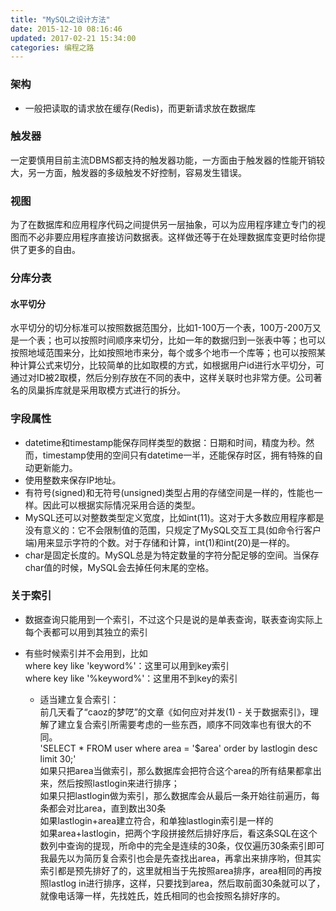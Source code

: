 ```yaml
---
title: "MySQL之设计方法"
date: 2015-12-10 08:16:46
updated: 2017-02-21 15:34:00
categories: 编程之路
---
```

### 架构

* 一般把读取的请求放在缓存(Redis)，而更新请求放在数据库

### 触发器

一定要慎用目前主流DBMS都支持的触发器功能，一方面由于触发器的性能开销较大，另一方面，触发器的多级触发不好控制，容易发生错误。

### 视图

为了在数据库和应用程序代码之间提供另一层抽象，可以为应用程序建立专门的视图而不必非要应用程序直接访问数据表。这样做还等于在处理数据库变更时给你提供了更多的自由。

### 分库分表

#### 水平切分

水平切分的切分标准可以按照数据范围分，比如1-100万一个表，100万-200万又是一个表；也可以按照时间顺序来切分，比如一年的数据归到一张表中等；也可以按照地域范围来分，比如按照地市来分，每个或多个地市一个库等；也可以按照某种计算公式来切分，比较简单的比如取模的方式，如根据用户id进行水平切分，可通过对ID被2取模，然后分别存放在不同的表中，这样关联时也非常方便。公司著名的凤巢拆库就是采用取模方式进行的拆分。

### 字段属性

- datetime和timestamp能保存同样类型的数据：日期和时间，精度为秒。然而，timestamp使用的空间只有datetime一半，还能保存时区，拥有特殊的自动更新能力。
- 使用整数来保存IP地址。
- 有符号(signed)和无符号(unsigned)类型占用的存储空间是一样的，性能也一样。因此可以根据实际情况采用合适的类型。
- MySQL还可以对整数类型定义宽度，比如int(11)。这对于大多数应用程序都是没有意义的：它不会限制值的范围，只规定了MySQL交互工具(如命令行客户端)用来显示字符的个数。对于存储和计算，int(1)和int(20)是一样的。
- char是固定长度的。MySQL总是为特定数量的字符分配足够的空间。当保存char值的时候，MySQL会去掉任何末尾的空格。

### 关于索引

* 数据查询只能用到一个索引，不过这个只是说的是单表查询，联表查询实际上每个表都可以用到其独立的索引
* 有些时候索引并不会用到，比如  
    where key like 'keyword\%'：这里可以用到key索引  
    where key like '\%keyword\%'：这里用不到key的索引

    * 适当建立复合索引：  
      前几天看了“caoz的梦呓”的文章《如何应对并发(1) - 关于数据索引》，理解了建立复合索引所需要考虑的一些东西，顺序不同效率也有很大的不同。  
      'SELECT * FROM user where area = '$area' order by lastlogin desc limit 30;'  
      如果只把area当做索引，那么数据库会把符合这个area的所有结果都拿出来，然后按照lastlogin来进行排序；  
      如果只把lastlogin做为索引，那么数据库会从最后一条开始往前遍历，每条都会对比area，直到数出30条  
      如果lastlogin+area建立符合，和单独lastlogin索引是一样的  
      如果area+lastlogin，把两个字段拼接然后排好序后，看这条SQL在这个数列中查询的提现，所命中的完全是连续的30条，仅仅遍历30条索引即可  
      我最先以为简历复合索引也会是先查找出area，再拿出来排序哟，但其实索引都是预先排好了的，这里就相当于先按照area排序，area相同的再按照lastlog
      in进行排序，这样，只要找到area，然后取前面30条就可以了，就像电话簿一样，先找姓氏，姓氏相同的也会按照名排好序的。
